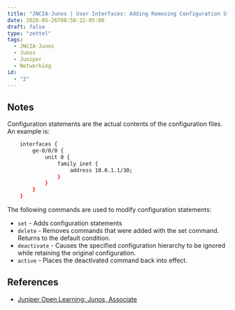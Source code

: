 ```yaml
---
title: "JNCIA-Junos | User Interfaces: Adding Removing Configuration Statements"
date: 2020-05-26T08:58:22-05:00
draft: false
type: "zettel"
tags:
  - JNCIA-Junos
  - Junos
  - Juniper
  - Networking
id:
  - "2"
---
```

## Notes
Configuration statements are the actual contents of the configuration files. An example is:

```bash
	interfaces {
	    ge-0/0/0 {
	        unit 0 {
	            family inet {
	                address 10.0.1.1/30;
	            }
	        }
	    }
	}
```

The following commands are used to modify configuration statements:

  * `set` - Adds configuration statements
  * `delete` - Removes commands that were added with the set command. Returns to the default condition.
  * `deactivate` - Causes the specified configuration hierarchy to be ignored while retaining the original configuration.
  * `active` - Places the deactivated command back into effect.

## References
  * [Juniper Open Learning: Junos, Associate](https://cloud.contentraven.com/junosgenius/learningpath-detail/1004/3/0/1)